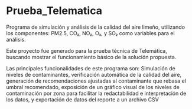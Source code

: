 # Prueba_Telematica
Programa de simulación y análisis de la calidad del aire limeño, utilizando los componentes: PM2.5, CO₂, NO₂, O₃, y SO₂ como variables para el análisis.

Este proyecto fue generado para la prueba técnica de Telemática, buscando mostrar el funcionamiento básico de la solución propuesta.

Las principales funcionalidades de este programa son: Simulación de niveles de contaminantes, verificación automática de la calidad del aire, generación de recomendaciones ajustadas al contaminante que rebasa el umbral recomendado, exposición de un gráfico visual de los niveles de contaminación por zona para facilitar la redactabilidad e interpretación de los datos, y exportación de datos del reporte a un archivo CSV
